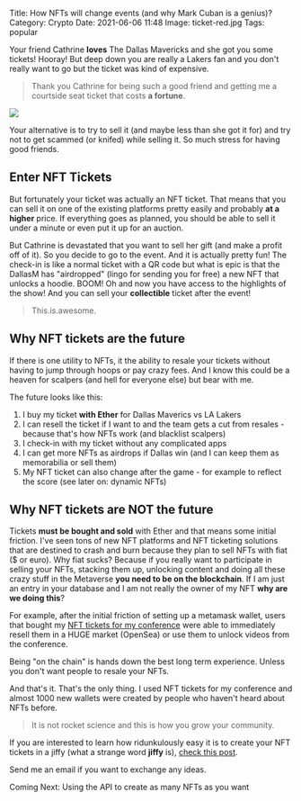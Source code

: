 Title: How NFTs will change events (and why Mark Cuban is a genius)? 
Category: Crypto 
Date: 2021-06-06 11:48
Image: ticket-red.jpg
Tags: popular

Your friend Cathrine **loves** The Dallas Mavericks and she got you some tickets! Hooray! But deep down you are really a Lakers fan 
and you don't really want to go but the ticket was kind of expensive. 

> Thank you Cathrine for being such a good friend and getting me a courtside seat ticket that costs **a fortune**. 

![](images/ticket-red.jpg)

Your alternative is to try to sell it (and maybe less than she got it for) and try not to get scammed (or knifed) while selling it. So much stress for having good friends. 
  

## Enter NFT Tickets

But fortunately your ticket was actually an NFT ticket. That means that you can sell it on one of the existing platforms pretty easily and probably **at a higher** price. If everything goes as planned, you should be able to sell it under a minute or even put it up for an auction. 

But Cathrine is devastated that you want to sell her gift (and make a profit off of it). So you decide to go to the event.
And it is actually pretty fun! The check-in is like a normal ticket with a QR code but what is epic is that the DallasM  has "airdropped" (lingo for sending you for free) a new NFT that unlocks a hoodie. BOOM! Oh and now you have access to the highlights of the show! And you can sell your **collectible** ticket after the event!

> This.is.awesome.


## Why NFT tickets are the future

If there is one utility to NFTs, it the ability to resale your tickets without having to jump through hoops or pay crazy fees. And I know this could be a heaven for scalpers (and hell for everyone else) but bear with me.

The future looks like this:

1. I buy my ticket **with Ether** for Dallas Maverics vs LA Lakers
2. I can resell the ticket if I want to and the team gets a cut from resales - because that's how NFTs work (and blacklist scalpers)
3. I check-in with my ticket without any complicated apps 
4. I can get more NFTs as airdrops if Dallas win (and I can keep them as memorabilia or sell them)
5. My NFT ticket can also change after the game - for example to reflect the score (see later on: dynamic NFTs)

 
## Why NFT tickets are NOT the future

Tickets **must be bought and sold** with Ether and that means some initial friction. I've seen tons of new NFT platforms and NFT ticketing solutions that are destined to crash and burn because they plan to sell NFTs with fiat ($ or euro). Why fiat sucks? Because if you really want to participate in selling your NFTs, stacking them up, unlocking content and doing all these crazy stuff in the Metaverse **you need to be on the blockchain**. If I am just an entry in your database and I am not really the owner of my NFT **why are we doing  this**?

For example, after the initial friction of setting up a metamask wallet, users that bought my [NFT tickets for my conference](i-organized-my-own-conference-like-gary-vee-in-30-days) were able to immediately resell them in a HUGE market (OpenSea) or use them to unlock videos from the conference. 

Being "on the chain" is hands down the best long term experience. Unless you don't want people to resale your NFTs.

And that's it. That's the only thing. I used NFT tickets for my conference and almost 1000 new wallets were created by people who haven't heard about NFTs before.

> It is not rocket science and this is how you grow your community.

If you are interested to learn how ridunkulously easy it is to create your NFT tickets in a jiffy (what a strange word **jiffy** is), [check this post](create-1000-nft-tickets-for-free-in-less-than-1-minute). 

Send me an email if you want to exchange any ideas. 

Coming Next: Using the API to create as many NFTs as you want

